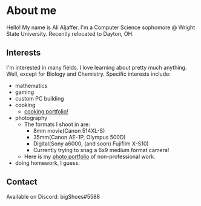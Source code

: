 # About me 
Hello! My name is Ali Aljaffer. I'm a Computer Science sophomore @ Wright State University. Recently relocated to Dayton, OH.

## Interests
I'm interested in many fields. I love learning about pretty much anything. Well, except for Biology and Chemistry. 
Specific interests include:
  * mathematics
  * gaming
  * custom PC building
  * cooking
    - [cooking portfolio!](https://flic.kr/ps/3Xg9bE)
  * photography
    - The formats I shoot in are: 
      * 8mm movie(Canon 514XL-S)
      * 35mm(Canon AE-1P, Olympus 500D)
      * Digital(Sony a6000, (and soon) Fujifilm X-S10)
      * Currently trying to snag a 6x9 medium format camera!
    - Here is my [photo portfolio](https://flic.kr/ps/3QcTa1) of non-professional work.
  * doing homework, I guess.
  
 ## Contact
 Available on Discord: bigShoes#5588
